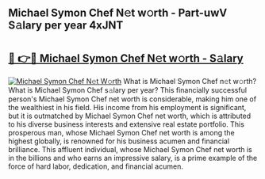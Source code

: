 ## Michael Symon Chef N𝚎t w𝚘rth - Part-uwV S𝚊lary per year 4xJNT

# <h2><a href="http://gc3fkiy.nevu.top/?p=Michael+Symon+Chef">🔗 👉🔴 Michael Symon Chef N𝚎t w𝚘rth - S𝚊lary</a></h2>

[![Michael Symon Chef N𝚎t W𝚘rth](https://i.imgur.com/Oavwk0R.jpeg)](http://gc3fkiy.nevu.top/?p=Michael+Symon+Chef)
What is Michael Symon Chef n𝚎t w𝚘rth? What is Michael Symon Chef s𝚊lary per year?
This financially successful person's Michael Symon Chef net worth is considerable, making him one of the wealthiest in his field. His income from his employment is significant, but it is outmatched by Michael Symon Chef net worth, which is attributed to his diverse business interests and extensive real estate portfolio. This prosperous man, whose Michael Symon Chef net worth is among the highest globally, is renowned for his business acumen and financial brilliance. This affluent individual, whose Michael Symon Chef net worth is in the billions and who earns an impressive salary, is a prime example of the force of hard labor, dedication, and financial acumen.
